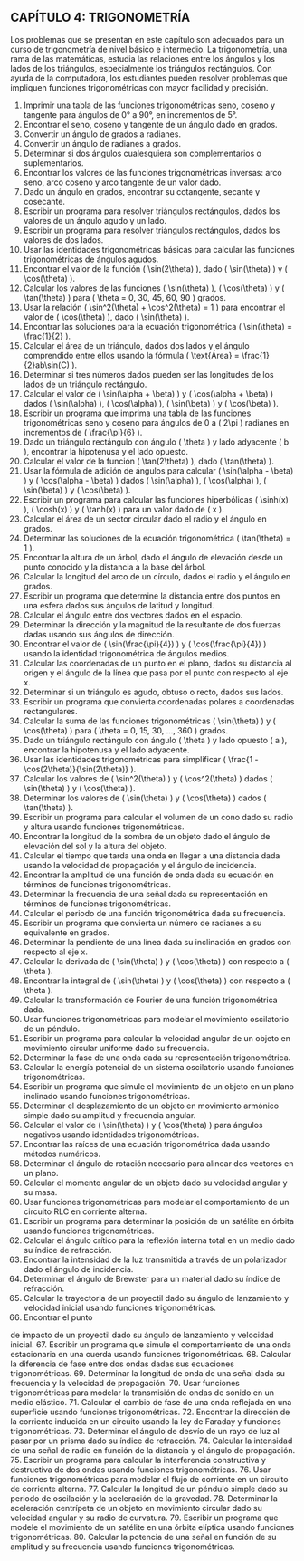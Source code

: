 
## CAPÍTULO 4: TRIGONOMETRÍA

Los problemas que se presentan en este capítulo son adecuados para un curso de trigonometría de nivel básico e intermedio. La trigonometría, una rama de las matemáticas, estudia las relaciones entre los ángulos y los lados de los triángulos, especialmente los triángulos rectángulos. Con ayuda de la computadora, los estudiantes pueden resolver problemas que impliquen funciones trigonométricas con mayor facilidad y precisión.

1. Imprimir una tabla de las funciones trigonométricas seno, coseno y tangente para ángulos de 0° a 90°, en incrementos de 5°.
2. Encontrar el seno, coseno y tangente de un ángulo dado en grados.
3. Convertir un ángulo de grados a radianes.
4. Convertir un ángulo de radianes a grados.
5. Determinar si dos ángulos cualesquiera son complementarios o suplementarios.
6. Encontrar los valores de las funciones trigonométricas inversas: arco seno, arco coseno y arco tangente de un valor dado.
7. Dado un ángulo en grados, encontrar su cotangente, secante y cosecante.
8. Escribir un programa para resolver triángulos rectángulos, dados los valores de un ángulo agudo y un lado.
9. Escribir un programa para resolver triángulos rectángulos, dados los valores de dos lados.
10. Usar las identidades trigonométricas básicas para calcular las funciones trigonométricas de ángulos agudos.
11. Encontrar el valor de la función \( \sin(2\theta) \), dado \( \sin(\theta) \) y \( \cos(\theta) \).
12. Calcular los valores de las funciones \( \sin(\theta) \), \( \cos(\theta) \) y \( \tan(\theta) \) para \( \theta = 0, 30, 45, 60, 90 \) grados.
13. Usar la relación \( \sin^2(\theta) + \cos^2(\theta) = 1 \) para encontrar el valor de \( \cos(\theta) \), dado \( \sin(\theta) \).
14. Encontrar las soluciones para la ecuación trigonométrica \( \sin(\theta) = \frac{1}{2} \).
15. Calcular el área de un triángulo, dados dos lados y el ángulo comprendido entre ellos usando la fórmula \( \text{Área} = \frac{1}{2}ab\sin(C) \).
16. Determinar si tres números dados pueden ser las longitudes de los lados de un triángulo rectángulo.
17. Calcular el valor de \( \sin(\alpha + \beta) \) y \( \cos(\alpha + \beta) \) dados \( \sin(\alpha) \), \( \cos(\alpha) \), \( \sin(\beta) \) y \( \cos(\beta) \).
18. Escribir un programa que imprima una tabla de las funciones trigonométricas seno y coseno para ángulos de 0 a \( 2\pi \) radianes en incrementos de \( \frac{\pi}{6} \).
19. Dado un triángulo rectángulo con ángulo \( \theta \) y lado adyacente \( b \), encontrar la hipotenusa y el lado opuesto.
20. Calcular el valor de la función \( \tan(2\theta) \), dado \( \tan(\theta) \).
21. Usar la fórmula de adición de ángulos para calcular \( \sin(\alpha - \beta) \) y \( \cos(\alpha - \beta) \) dados \( \sin(\alpha) \), \( \cos(\alpha) \), \( \sin(\beta) \) y \( \cos(\beta) \).
22. Escribir un programa para calcular las funciones hiperbólicas \( \sinh(x) \), \( \cosh(x) \) y \( \tanh(x) \) para un valor dado de \( x \).
23. Calcular el área de un sector circular dado el radio y el ángulo en grados.
24. Determinar las soluciones de la ecuación trigonométrica \( \tan(\theta) = 1 \).
25. Encontrar la altura de un árbol, dado el ángulo de elevación desde un punto conocido y la distancia a la base del árbol.
26. Calcular la longitud del arco de un círculo, dados el radio y el ángulo en grados.
27. Escribir un programa que determine la distancia entre dos puntos en una esfera dados sus ángulos de latitud y longitud.
28. Calcular el ángulo entre dos vectores dados en el espacio.
29. Determinar la dirección y la magnitud de la resultante de dos fuerzas dadas usando sus ángulos de dirección.
30. Encontrar el valor de \( \sin(\frac{\pi}{4}) \) y \( \cos(\frac{\pi}{4}) \) usando la identidad trigonométrica de ángulos medios.
31. Calcular las coordenadas de un punto en el plano, dados su distancia al origen y el ángulo de la línea que pasa por el punto con respecto al eje x.
32. Determinar si un triángulo es agudo, obtuso o recto, dados sus lados.
33. Escribir un programa que convierta coordenadas polares a coordenadas rectangulares.
34. Calcular la suma de las funciones trigonométricas \( \sin(\theta) \) y \( \cos(\theta) \) para \( \theta = 0, 15, 30, ..., 360 \) grados.
35. Dado un triángulo rectángulo con ángulo \( \theta \) y lado opuesto \( a \), encontrar la hipotenusa y el lado adyacente.
36. Usar las identidades trigonométricas para simplificar \( \frac{1 - \cos(2\theta)}{\sin(2\theta)} \).
37. Calcular los valores de \( \sin^2(\theta) \) y \( \cos^2(\theta) \) dados \( \sin(\theta) \) y \( \cos(\theta) \).
38. Determinar los valores de \( \sin(\theta) \) y \( \cos(\theta) \) dados \( \tan(\theta) \).
39. Escribir un programa para calcular el volumen de un cono dado su radio y altura usando funciones trigonométricas.
40. Encontrar la longitud de la sombra de un objeto dado el ángulo de elevación del sol y la altura del objeto.
41. Calcular el tiempo que tarda una onda en llegar a una distancia dada usando la velocidad de propagación y el ángulo de incidencia.
42. Encontrar la amplitud de una función de onda dada su ecuación en términos de funciones trigonométricas.
43. Determinar la frecuencia de una señal dada su representación en términos de funciones trigonométricas.
44. Calcular el periodo de una función trigonométrica dada su frecuencia.
45. Escribir un programa que convierta un número de radianes a su equivalente en grados.
46. Determinar la pendiente de una línea dada su inclinación en grados con respecto al eje x.
47. Calcular la derivada de \( \sin(\theta) \) y \( \cos(\theta) \) con respecto a \( \theta \).
48. Encontrar la integral de \( \sin(\theta) \) y \( \cos(\theta) \) con respecto a \( \theta \).
49. Calcular la transformación de Fourier de una función trigonométrica dada.
50. Usar funciones trigonométricas para modelar el movimiento oscilatorio de un péndulo.
51. Escribir un programa para calcular la velocidad angular de un objeto en movimiento circular uniforme dado su frecuencia.
52. Determinar la fase de una onda dada su representación trigonométrica.
53. Calcular la energía potencial de un sistema oscilatorio usando funciones trigonométricas.
54. Escribir un programa que simule el movimiento de un objeto en un plano inclinado usando funciones trigonométricas.
55. Determinar el desplazamiento de un objeto en movimiento armónico simple dado su amplitud y frecuencia angular.
56. Calcular el valor de \( \sin(\theta) \) y \( \cos(\theta) \) para ángulos negativos usando identidades trigonométricas.
57. Encontrar las raíces de una ecuación trigonométrica dada usando métodos numéricos.
58. Determinar el ángulo de rotación necesario para alinear dos vectores en un plano.
59. Calcular el momento angular de un objeto dado su velocidad angular y su masa.
60. Usar funciones trigonométricas para modelar el comportamiento de un circuito RLC en corriente alterna.
61. Escribir un programa para determinar la posición de un satélite en órbita usando funciones trigonométricas.
62. Calcular el ángulo crítico para la reflexión interna total en un medio dado su índice de refracción.
63. Encontrar la intensidad de la luz transmitida a través de un polarizador dado el ángulo de incidencia.
64. Determinar el ángulo de Brewster para un material dado su índice de refracción.
65. Calcular la trayectoria de un proyectil dado su ángulo de lanzamiento y velocidad inicial usando funciones trigonométricas.
66. Encontrar el punto

 de impacto de un proyectil dado su ángulo de lanzamiento y velocidad inicial.
67. Escribir un programa que simule el comportamiento de una onda estacionaria en una cuerda usando funciones trigonométricas.
68. Calcular la diferencia de fase entre dos ondas dadas sus ecuaciones trigonométricas.
69. Determinar la longitud de onda de una señal dada su frecuencia y la velocidad de propagación.
70. Usar funciones trigonométricas para modelar la transmisión de ondas de sonido en un medio elástico.
71. Calcular el cambio de fase de una onda reflejada en una superficie usando funciones trigonométricas.
72. Encontrar la dirección de la corriente inducida en un circuito usando la ley de Faraday y funciones trigonométricas.
73. Determinar el ángulo de desvío de un rayo de luz al pasar por un prisma dado su índice de refracción.
74. Calcular la intensidad de una señal de radio en función de la distancia y el ángulo de propagación.
75. Escribir un programa para calcular la interferencia constructiva y destructiva de dos ondas usando funciones trigonométricas.
76. Usar funciones trigonométricas para modelar el flujo de corriente en un circuito de corriente alterna.
77. Calcular la longitud de un péndulo simple dado su periodo de oscilación y la aceleración de la gravedad.
78. Determinar la aceleración centrípeta de un objeto en movimiento circular dado su velocidad angular y su radio de curvatura.
79. Escribir un programa que modele el movimiento de un satélite en una órbita elíptica usando funciones trigonométricas.
80. Calcular la potencia de una señal en función de su amplitud y su frecuencia usando funciones trigonométricas.
